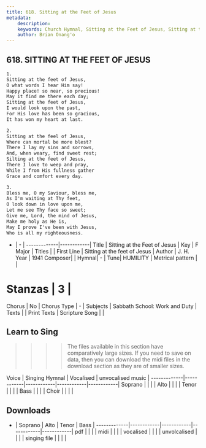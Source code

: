 ```yaml
---
title: 618. Sitting at the Feet of Jesus
metadata:
    description: 
    keywords: Church Hymnal, Sitting at the Feet of Jesus, Sitting at the feet of Jesus, 
    author: Brian Onang'o
---
```



## 618. SITTING AT THE FEET OF JESUS

```txt
1.
Sitting at the feet of Jesus, 
O what words I hear Him say! 
Happy place! so near, so precious! 
May it find me there each day; 
Sitting at the feet of Jesus, 
I would look upon the past, 
For His love has been so gracious, 
It has won my heart at last. 

2.
Sitting at the feel of Jesus, 
Where can mortal be more blest? 
There I lay my sins and sorrows, 
And, when weary, find sweet rest; 
Silting at the feet of Jesus, 
There I love to weep and pray, 
While I from His fullness gather 
Grace and comfort every day. 

3.
Bless me, O my Saviour, bless me, 
As I'm waiting at Thy feet, 
O look down in love upon me, 
Let me see Thy face so sweet; 
Give me, Lord, the mind of Jesus, 
Make me holy as He is, 
May I prove I've been with Jesus, 
Who is all my righteousness.
```

- |   -  |
-------------|------------|
Title | Sitting at the Feet of Jesus |
Key | F Major |
Titles |  |
First Line | Sitting at the feet of Jesus |
Author | J. H.
Year | 1941
Composer|  |
Hymnal|  - |
Tune| HUMILITY |
Metrical pattern | |
# Stanzas | 3 |
Chorus | No |
Chorus Type | - |
Subjects | Sabbath School: Work and Duty |
Texts |  |
Print Texts | 
Scripture Song |  |
  
## Learn to Sing

>>>> The files available in this section have comparatively large sizes. If you need to save on data, then you can download the midi files in the download section as they are of smaller sizes.

Voice |  Singing Hymnal | Vocalised | unvocalised music |
-------------|------------|------------|------------|------------|
Soprano | | | |
Alto | | | |
Tenor | | | |
Bass | | | |
Choir | | | |

## Downloads

- |  Soprano | Alto | Tenor | Bass |
-------------|------------|------------|------------|------------|
pdf | | | |
midi | | | |
vocalised | | | |
unvolcalised | | | |
singing file | | | |
  